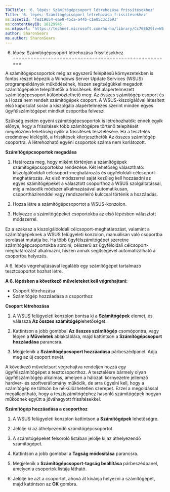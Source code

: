 ```yaml
---
TOCTitle: '6. lépés: Számítógépcsoport létrehozása frissítésekhez'
Title: '6. lépés: Számítógépcsoport létrehozása frissítésekhez'
ms:assetid: 'fe219654-eae8-45ca-a44b-c1e05c3c3e93'
ms:contentKeyID: 18129945
ms:mtpsurl: 'https://technet.microsoft.com/hu-hu/library/Cc708629(v=WS.10)'
author: SharonSears
ms.author: SharonSears
---
```


6. lépés: Számítógépcsoport létrehozása frissítésekhez
======================================================

A számítógépcsoportok még az egyszerű felépítésű környezetekben is fontos részét képezik a Windows Server Update Services (WSUS) programpéldányok működésének, hiszen segítségükkel megadott számítógépekre telepíthetők a frissítések. Két alapértelmezett számítógépcsoport különböztethető meg: Az összes számítógép csoport és a Hozzá nem rendelt számítógépek csoport. A WSUS-kiszolgálóval létesített első kapcsolat során a kiszolgáló alapértelmezés szerint minden egyes ügyfélszámítógépet mindkét csoportba felveszi.

Szükség esetén egyéni számítógépcsoportok is létrehozhatók: ennek egyik előnye, hogy a frissítések több számítógépre történő telepítését megelőzően lehetőség nyílik a frissítések tesztelésére. Ha a tesztelés eredménye kielégítő, a frissítések kiterjeszthetők Az összes számítógép csoportra. A létrehozható egyéni csoportok száma nem korlátozott.

**Számítógépcsoportok megadása**
1.  Határozza meg, hogy miként történjen a számítógépek számítógépcsoportokba rendezése. Két lehetőség választható: kiszolgálóoldali célcsoport-meghatározás és ügyféloldali célcsoport-meghatározás. Az első módszerrel saját kezűleg kell hozzáadni az egyes számítógépeket a választott csoporthoz a WSUS szolgáltatással, míg a második módszer alkalmazásával automatikusan, csoportházirenddel vagy rendszerleíró kulccsal történik a hozzáadás.

2.  Hozza létre a számítógépcsoportot a WSUS-konzolon.

3.  Helyezze a számítógépeket csoportokba az első lépésben választott módszerrel.

Ez a szakasz a kiszolgálóoldali célcsoport-meghatározást, valamint a számítógépeknek a WSUS felügyeleti konzolon, manuálisan való csoportba sorolását mutatja be. Ha több ügyfélszámítógépet szeretne számítógépcsoportokba sorolni, célszerű az ügyféloldali célcsoport-meghatározást alkalmazni, hiszen annak segítségével automatizálható a csoportba helyezés.

A 6. lépés végrehajtásával legalább egy számítógépet tartalmazó tesztcsoportot hozhat létre.

**A 6. lépésben a következő műveleteket kell végrehajtani:**

-   Csoport létrehozása
-   Számítógép hozzáadása a csoporthoz

**Csoport létrehozása**
1.  A WSUS felügyeleti konzolon bontsa ki a **Számítógépek** elemet, és válassza **Az összes számítógép**lehetőséget.

2.  Kattintson a jobb gombbal **Az összes számítógép** csomópontra, vagy lépjen a **Műveletek** ablaktáblára, majd kattintson a **Számítógépcsoport hozzáadása** parancsra.

3.  Megjelenik a **Számítógépcsoport hozzáadása** párbeszédpanel. Adja meg az új csoport nevét.

A következő műveletsort végrehajtva rendeljen hozzá egy ügyfélszámítógépet a tesztcsoporthoz. A tesztelésre bármely olyan ügyfélszámítógép alkalmas, amelyen a hálózati környezetre jellemző hardver- és szoftverállomány működik, de arra ügyelni kell, hogy a számítógép ne töltsön be nélkülözhetetlen szerepet. Ezzel a megoldással megállapítható, hogy a tesztszámítógéphez hasonló számítógépek hogyan működnek együtt a jóváhagyott frissítésekkel.

**Számítógép hozzáadása a csoporthoz**
1.  A WSUS felügyeleti konzolon kattintson a **Számítógépek** lehetőségre.

2.  Jelölje ki az áthelyezendő számítógépcsoportot.

3.  A számítógépeket felsoroló listában jelölje ki az áthelyezendő számítógépet.

4.  Kattintson a jobb gombbal a **Tagság módosítása** parancsra.

5.  Megjelenik a **Számítógépcsoport-tagság beállítása** párbeszédpanel, amelyen a csoportok listája látható.

6.  Jelölje be azt a csoportot, ahová át kívánja helyezni a számítógépet, majd kattintson az **OK** gombra.

